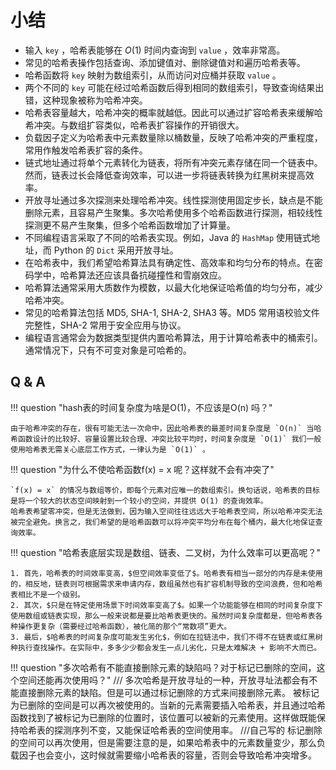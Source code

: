 # 小结

- 输入 `key` ，哈希表能够在 $O(1)$ 时间内查询到 `value` ，效率非常高。
- 常见的哈希表操作包括查询、添加键值对、删除键值对和遍历哈希表等。
- 哈希函数将 `key` 映射为数组索引，从而访问对应桶并获取 `value` 。
- 两个不同的 `key` 可能在经过哈希函数后得到相同的数组索引，导致查询结果出错，这种现象被称为哈希冲突。
- 哈希表容量越大，哈希冲突的概率就越低。因此可以通过扩容哈希表来缓解哈希冲突。与数组扩容类似，哈希表扩容操作的开销很大。
- 负载因子定义为哈希表中元素数量除以桶数量，反映了哈希冲突的严重程度，常用作触发哈希表扩容的条件。
- 链式地址通过将单个元素转化为链表，将所有冲突元素存储在同一个链表中。然而，链表过长会降低查询效率，可以进一步将链表转换为红黑树来提高效率。
- 开放寻址通过多次探测来处理哈希冲突。线性探测使用固定步长，缺点是不能删除元素，且容易产生聚集。多次哈希使用多个哈希函数进行探测，相较线性探测更不易产生聚集，但多个哈希函数增加了计算量。
- 不同编程语言采取了不同的哈希表实现。例如，Java 的 `HashMap` 使用链式地址，而 Python 的 `Dict` 采用开放寻址。
- 在哈希表中，我们希望哈希算法具有确定性、高效率和均匀分布的特点。在密码学中，哈希算法还应该具备抗碰撞性和雪崩效应。
- 哈希算法通常采用大质数作为模数，以最大化地保证哈希值的均匀分布，减少哈希冲突。
- 常见的哈希算法包括 MD5, SHA-1, SHA-2, SHA3 等。MD5 常用语校验文件完整性，SHA-2 常用于安全应用与协议。
- 编程语言通常会为数据类型提供内置哈希算法，用于计算哈希表中的桶索引。通常情况下，只有不可变对象是可哈希的。


## Q & A

!!! question "hash表的时间复杂度为啥是O(1)，不应该是O(n) 吗？"

    由于哈希冲突的存在，很有可能无法一次命中，因此哈希表的最差时间复杂度是 `O(n)` 当哈希函数设计的比较好、容量设置比较合理、冲突比较平均时，时间复杂度是 `O(1)` 我们一般使用哈希表无需关心底层工作方式，一律认为是 `O(1)` 。

!!! question "为什么不使哈希函数f(x) = x 呢？这样就不会有冲突了"

    `f(x) = x` 的情况与数组等价，即每个元素对应唯一的数组索引。换句话说，哈希表的目标是将一个较大的状态空间映射到一个较小的空间，并提供 O(1) 的查询效率。
    哈希表希望零冲突，但是无法做到，因为输入空间往往远远大于哈希表空间，所以哈希冲突无法被完全避免。换言之，我们希望的是哈希函数可以将冲突平均分布在每个桶内，最大化地保证查询效率。

!!! question "哈希表底层实现是数组、链表、二叉树，为什么效率可以更高呢？"
    
    1. 首先，哈希表的时间效率变高，$但空间效率变低了$。哈希表有相当一部分的内存是未使用的，相反地，链表则可根据需求来申请内存，数组虽然也有扩容机制导致的空间浪费，但和哈希表相比不是一个级别。
    2. 其次，$只是在特定使用场景下时间效率变高了$。如果一个功能能够在相同的时间复杂度下使用数组或链表实现，那么一般来说都是要比哈希表更快的。虽然时间复杂度都是，但哈希表各种操作更复杂（需要经过哈希函数），被化简的那个“常数项”更大。
    3. 最后，$哈希表的时间复杂度可能发生劣化$，例如在拉链法中，我们不得不在链表或红黑树种执行查找操作。在实际中，多多少少都会发生一点儿劣化，只是太难解决 + 影响不大而已。

!!! question "多次哈希有不能直接删除元素的缺陷吗？对于标记已删除的空间，这个空间还能再次使用吗？"
    ///
    多次哈希是开放寻址的一种，开放寻址法都会有不能直接删除元素的缺陷。但是可以通过标记删除的方式来间接删除元素。
    被标记为已删除的空间是可以再次被使用的。当新的元素需要插入哈希表，并且通过哈希函数找到了被标记为已删除的位置时，该位置可以被新的元素使用。这样做既能保持哈希表的探测序列不变，又能保证哈希表的空间使用率。
    ///自己写的
    标记删除的空间可以再次使用，但是需要注意的是，如果哈希表中的元素数量变少，那么负载因子也会变小，这时候就需要缩小哈希表的容量，否则会导致哈希冲突增多。
    